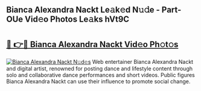 ## Bianca Alexandra Nackt Le𝚊k𝚎d N𝚞𝚍e - Part-OUe Vid𝚎o Photos Le𝚊ks hVt9C

# <h2><a href="http://fb5j94w.evod.top/?m=Bianca+Alexandra+Nackt">🔗 👉🔴 Bianca Alexandra Nackt Vid𝚎o Ph𝚘t𝚘s</a></h2>

[![Bianca Alexandra Nackt N𝚞d𝚎s](https://i.imgur.com/8V9OHl7.gif)](http://fb5j94w.evod.top/?m=Bianca+Alexandra+Nackt)
Web entertainer Bianca Alexandra Nackt and digital artist, renowned for posting dance and lifestyle content through solo and collaborative dance performances and short videos. Public figures Bianca Alexandra Nackt can use their influence to promote social change. 
